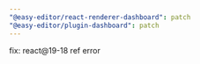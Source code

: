 ```yaml
---
"@easy-editor/react-renderer-dashboard": patch
"@easy-editor/plugin-dashboard": patch
---
```


fix: react@19-18 ref error
